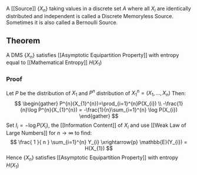 A [[Source]] $\{ X_{n} \}$ taking values in a discrete set $A$ 
where all $X_{i}$ are identically distributed and independent
is called a Discrete Memoryless Source.
Sometimes it is also called a Bernoulli Source.
## Theorem
A DMS $\{ X_{n} \}$ satisfies [[Asymptotic Equipartition Property]] 
with entropy equal to [[Mathematical Entropy]] $H(X_{1})$
### Proof
Let $P$ be the distribution of $X_{1}$
and $P^{n}$ distribution of $X_{1}^{n}=(X_{1},\dots,X_{n})$
Then:
$$
\begin{gather}
P^{n}(X_{1}^{n})=\prod_{i=1}^{n}P(X_{i}) \\
-\frac{1}{n}\log P^{n}(X_{1}^{n}) = -\frac{1}{n}\sum_{i=1}^{n} \log P(X_{i})
\end{gather}
$$
Set $I_{i}=-\log P(X_{i})$, the [[Information Content]] of $X_{i}$
and use [[Weak Law of Large Numbers]] for $n\to \infty$
to find:
$$
\frac{ 1 }{ n } \sum_{i=1}^{n} Y_{i} \xrightarrow{p} \mathbb{E}(Y_{i}) = H(X_{1})
$$
Hence $\{ X_{n} \}$ satisfies [[Asymptotic Equipartition Property]] 
with entropy $H(X_{1})$
